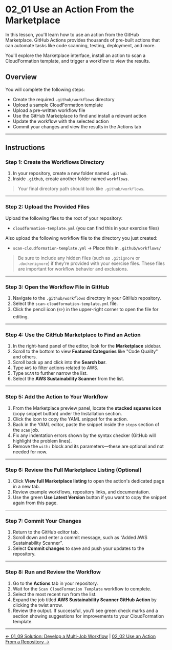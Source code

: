 # 02_01 Use an Action From the Marketplace

In this lesson, you'll learn how to use an action from the GitHub Marketplace. GitHub Actions provides thousands of pre-built actions that can automate tasks like code scanning, testing, deployment, and more.

You'll explore the Marketplace interface, install an action to scan a CloudFormation template, and trigger a workflow to view the results.

## Overview

You will complete the following steps:

* Create the required `.github/workflows` directory
* Upload a sample CloudFormation template
* Upload a pre-written workflow file
* Use the GitHub Marketplace to find and install a relevant action
* Update the workflow with the selected action
* Commit your changes and view the results in the Actions tab

---

## Instructions

### Step 1: Create the Workflows Directory

1. In your repository, create a new folder named `.github`.
2. Inside `.github`, create another folder named `workflows`.

> Your final directory path should look like `.github/workflows`.

---

### Step 2: Upload the Provided Files

Upload the following files to the root of your repository:

* `cloudformation-template.yml` (you can find this in your exercise files)

Also upload the following workflow file to the directory you just created:

* `scan-cloudformation-template.yml` → Place this in `.github/workflows/`

> Be sure to include any hidden files (such as `.gitignore` or `.dockerignore`) if they’re provided with your exercise files. These files are important for workflow behavior and exclusions.

---

### Step 3: Open the Workflow File in GitHub

1. Navigate to the `.github/workflows` directory in your GitHub repository.
2. Select the `scan-cloudformation-template.yml` file.
3. Click the pencil icon (✏️) in the upper-right corner to open the file for editing.

---

### Step 4: Use the GitHub Marketplace to Find an Action

1. In the right-hand panel of the editor, look for the **Marketplace** sidebar.
2. Scroll to the bottom to view **Featured Categories** like "Code Quality" and others.
3. Scroll back up and click into the **Search bar**.
4. Type `AWS` to filter actions related to AWS.
5. Type `SCAN` to further narrow the list.
6. Select the **AWS Sustainability Scanner** from the list.

---

### Step 5: Add the Action to Your Workflow

1. From the Marketplace preview panel, locate the **stacked squares icon** (copy snippet button) under the Installation section.
2. Click the icon to copy the YAML snippet for the action.
3. Back in the YAML editor, paste the snippet inside the `steps` section of the `scan` job.
4. Fix any indentation errors shown by the syntax checker (GitHub will highlight the problem lines).
5. Remove the `with:` block and its parameters—these are optional and not needed for now.

---

### Step 6: Review the Full Marketplace Listing (Optional)

1. Click **View full Marketplace listing** to open the action's dedicated page in a new tab.
2. Review example workflows, repository links, and documentation.
3. Use the green **Use Latest Version** button if you want to copy the snippet again from this page.

---

### Step 7: Commit Your Changes

1. Return to the GitHub editor tab.
2. Scroll down and enter a commit message, such as “Added AWS Sustainability Scanner”.
3. Select **Commit changes** to save and push your updates to the repository.

---

### Step 8: Run and Review the Workflow

1. Go to the **Actions** tab in your repository.
2. Wait for the `Scan CloudFormation Template` workflow to complete.
3. Select the most recent run from the list.
4. Expand the job titled **AWS Sustainability Scanner GitHub Action** by clicking the twist arrow.
5. Review the output. If successful, you’ll see green check marks and a section showing suggestions for improvements to your CloudFormation template.

<!-- FooterStart -->
---
[← 01_09 Solution: Develop a Multi-Job Workflow](../../ch1_actions_and_workflows/01_09_solution_develop_a_multijob_workflow/README.md) | [02_02 Use an Action From a Repository →](../02_02_use_an_action_from_a_repository/README.md)
<!-- FooterEnd -->
